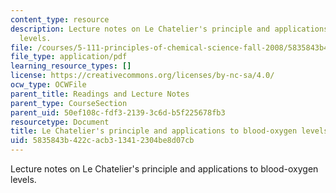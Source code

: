 ```yaml
---
content_type: resource
description: Lecture notes on Le Chatelier's principle and applications to blood-oxygen
  levels.
file: /courses/5-111-principles-of-chemical-science-fall-2008/5835843b422cacb313412304be8d07cb_lecnotes20.pdf
file_type: application/pdf
learning_resource_types: []
license: https://creativecommons.org/licenses/by-nc-sa/4.0/
ocw_type: OCWFile
parent_title: Readings and Lecture Notes
parent_type: CourseSection
parent_uid: 50ef108c-fdf3-2139-3c6d-b5f225678fb3
resourcetype: Document
title: Le Chatelier's principle and applications to blood-oxygen levels
uid: 5835843b-422c-acb3-1341-2304be8d07cb
---
```

Lecture notes on Le Chatelier's principle and applications to blood-oxygen levels.